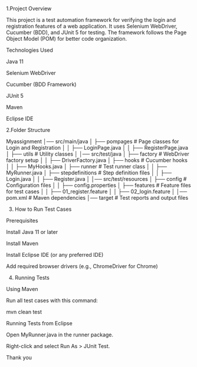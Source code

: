 1.Project Overview

This project is a test automation framework for verifying the login and registration features of a web application. It uses Selenium WebDriver, Cucumber (BDD), and JUnit 5 for testing. The framework follows the Page Object Model (POM) for better code organization.

Technologies Used

Java 11

Selenium WebDriver

Cucumber (BDD Framework)

JUnit 5

Maven

Eclipse IDE

2.Folder Structure

Myassignment
│── src/main/java
│   ├── pompages                  # Page classes for Login and Registration
│   │   ├── LoginPage.java
│   │   ├── RegisterPage.java
│   ├── utils                     # Utility classes
│
│── src/test/java
│   ├── factory                   # WebDriver factory setup
│   │   ├── DriverFactory.java
│   ├── hooks                     # Cucumber hooks
│   │   ├── MyHooks.java
│   ├── runner                    # Test runner class
│   │   ├── MyRunner.java
│   ├── stepdefinitions           # Step definition files
│   │   ├── Login.java
│   │   ├── Register.java
│
│── src/test/resources
│   ├── config                    # Configuration files
│   │   ├── config.properties
│   ├── features                  # Feature files for test cases
│   │   ├── 01_register.feature
│   │   ├── 02_login.feature
│
│── pom.xml                        # Maven dependencies
│── target                         # Test reports and output files

3. How to Run Test Cases

Prerequisites

Install Java 11 or later

Install Maven

Install Eclipse IDE (or any preferred IDE)

Add required browser drivers (e.g., ChromeDriver for Chrome)

4. Running Tests

Using Maven

Run all test cases with this command:

mvn clean test

Running Tests from Eclipse

Open MyRunner.java in the runner package.

Right-click and select Run As > JUnit Test.

Thank you
